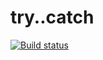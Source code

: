 # try..catch

[![Build status](https://ci.appveyor.com/api/projects/status/cmjpko4saoo9wmg3/branch/master?svg=true)](https://ci.appveyor.com/project/Stegur/try-catch/branch/master)
